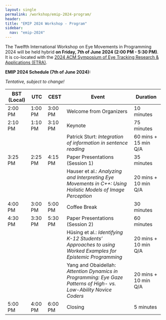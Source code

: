 ```yaml
---
layout: single
permalink: /workshop/emip-2024-program/
header:
title: "EMIP 2024 Workshop - Program"
sidebar:
  nav: "emip-2024"
---
```


The Twelfth International Workshop on Eye Movements in Programming 2024 will be held hybrid **on Friday, 7th of June 2024 (2:00 PM - 5:30 PM)**. It is co-located with the [2024 ACM Symposium of Eye Tracking Research & Applications (ETRA)](http://etra.acm.org/2024/).

**EMIP 2024 Schedule (7th of June 2024):**

*Tentative, subject to change!*

| BST (Local) | UTC | CEST  | Event | Duration |
| --- | --- | --- | --- | --- |
| 2:00 PM | 1:00 PM | 3:00 PM | Welcome from Organizers | 10 minutes |
| 2:10 PM | 1:10 PM | 3:10 PM | Keynote | 75 minutes |
| | | | Patrick Sturt: *Integration of information in sentence reading* | 60 mins + 15 min Q/A |
| 3:25 PM | 2:25 PM | 4:15 PM | Paper Presentations (Session 1) | 35 minutes |
| | | | Hauser et al.: *Analyzing and Interpreting Eye Movements in C++: Using Holistic Models of Image Perception* | 20 mins + 10 min Q/A |
| 4:00 PM | 3:00 PM | 5:00 PM | Coffee Break | 30 minutes |
| 4:30 PM | 3:30 PM | 5:30 PM | Paper Presentations (Session 2) | 60 minutes |
| | | | Hüsing et al.: *Identifying K-12 Students’ Approaches to using Worked Examples for Epistemic Programming* | 20 mins + 10 min Q/A |
| | | | Yang and Obaidellah: *Attention Dynamics in Programming: Eye Gaze Patterns of High- vs. Low-Ability Novice Coders* | 20 mins + 10 min Q/A |
| 5:00 PM | 4:00 PM | 6:00 PM | Closing | 5 minutes |
